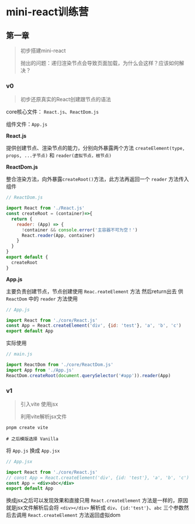 # mini-react训练营
## 第一章
> 初步搭建mini-react 
> 
> 抛出的问题：递归渲染节点会导致页面加载，为什么会这样？应该如何解决？

### v0
> 初步还原真实的React创建跟节点的语法

core核心文件： `React.js`、`ReactDom.js` 

组件文件：`App.js`

**React.js**

提供创建节点、渲染节点的能力，分别向外暴露两个方法 `createElement(type, props, ...子节点)` 和 `reader(虚拟节点，根节点)`

**ReactDom.js**

整合渲染方法，向外暴露`createRoot()`方法，此方法再返回一个 `reader` 方法传入组件


```javascript
// ReactDom.js

import React from './React.js'
const createRoot = (container)=>{
  return {
    reader: (App) => {
      !container && console.error('主容器不可为空！')
      React.reader(App, container)
    }
  }
}
export default {
  createRoot
}
```

**App.js**

主要负责创建节点，节点创建使用 `Reac.reateElement` 方法 然后return出去 供 `ReactDom` 中的 `reader` 方法使用

```javascript
// App.js

import React from './core/React.js'
const App = React.createElement('div', {id: 'test'}, 'a', 'b', 'c')
export default App
```

实际使用
```javascript
// main.js

import ReactDom from './core/ReactDom.js'
import App from './App.js'
ReactDom.createRoot(document.querySelector('#app')).reader(App)
```

### v1
> 引入vite 使用jsx
>
> 利用vite解析jsx文件

``` shell
pnpm create vite

# 之后模版选择 Vanilla
```

将 `App.js` 换成 `App.jsx`

``` jsx
// App.jsx

import React from './core/React.js'
// const App = React.createElement('div', {id: 'test'}, 'a', 'b', 'c')
const App = <div>abc</div>
export default App
```

换成jsx之后可以发现效果和直接只用 `React.createElement` 方法是一样的，原因就是jsx文件解析后会将 `<div></div>` 解析成 `div`、`{id:'test'}`、`abc` 三个参数然后去调用 `React.createElement` 方法返回虚拟dom

